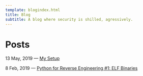 ```yaml
---
template: blogindex.html
title: Blog
subtitle: A blog where security is shilled, agressively.
---
```


# Posts

13 May, 2019 — [My Setup](/blog/my-setup)

8 Feb, 2019 — [Python for Reverse Engineering #1: ELF Binaries](/blog/python-for-re-1/)

